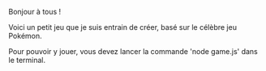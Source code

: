Bonjour à tous !

Voici un petit jeu que je suis entrain de créer, basé sur le célèbre jeu Pokémon.

Pour pouvoir y jouer, vous devez lancer la commande 'node game.js' dans le terminal.

